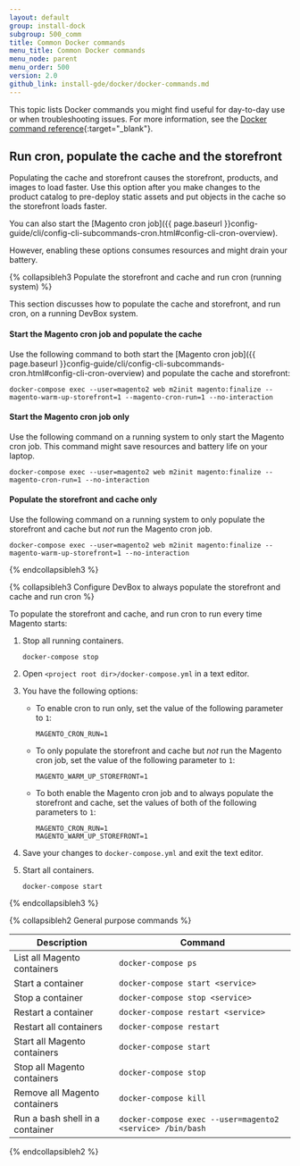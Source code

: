 ```yaml
---
layout: default
group: install-dock
subgroup: 500_comm
title: Common Docker commands
menu_title: Common Docker commands
menu_node: parent
menu_order: 500
version: 2.0
github_link: install-gde/docker/docker-commands.md
---
```


This topic lists Docker commands you might find useful for day-to-day use or when troubleshooting issues. For more information, see the [Docker command reference](https://docs.docker.com/engine/reference/commandline){:target="_blank"}.

## Run cron, populate the cache and the storefront

Populating the cache and storefront causes the storefront, products, and images to load faster. Use this option after you make changes to the product catalog to pre-deploy static assets and put objects in the cache so the storefront loads faster.

You can also start the [Magento cron job]({{ page.baseurl }}config-guide/cli/config-cli-subcommands-cron.html#config-cli-cron-overview).

However, enabling these options consumes resources and might drain your battery.

{% collapsibleh3 Populate the storefront and cache and run cron (running system) %}

This section discusses how to populate the cache and storefront, and run cron, on a running DevBox system.

#### Start the Magento cron job and populate the cache
Use the following command to both start the [Magento cron job]({{ page.baseurl }}config-guide/cli/config-cli-subcommands-cron.html#config-cli-cron-overview) and populate the cache and storefront:

	docker-compose exec --user=magento2 web m2init magento:finalize --magento-warm-up-storefront=1 --magento-cron-run=1 --no-interaction

#### Start the Magento cron job only
Use the following command on a running system to only start the Magento cron job. This command might save resources and battery life on your laptop.

	docker-compose exec --user=magento2 web m2init magento:finalize --magento-cron-run=1 --no-interaction

#### Populate the storefront and cache only
Use the following command on a running system to only populate the storefront and cache but _not_ run the Magento cron job.

	docker-compose exec --user=magento2 web m2init magento:finalize --magento-warm-up-storefront=1 --no-interaction

{% endcollapsibleh3 %}

{% collapsibleh3 Configure DevBox to always populate the storefront and cache and run cron %}

To populate the storefront and cache, and run cron to run every time Magento starts:

1.	Stop all running containers.

		docker-compose stop
2.	Open `<project root dir>/docker-compose.yml` in a text editor.
3.	You have the following options:

	*	To enable cron to run only, set the value of the following parameter to `1`:

			MAGENTO_CRON_RUN=1
	*	To only populate the storefront and cache but _not_ run the Magento cron job, set the value of the following parameter to `1`:

			MAGENTO_WARM_UP_STOREFRONT=1
	*	To both enable the Magento cron job and to always populate the storefront and cache, set the values of both of the following parameters to `1`:

			MAGENTO_CRON_RUN=1
			MAGENTO_WARM_UP_STOREFRONT=1

4.	Save your changes to `docker-compose.yml` and exit the text editor.
5.	Start all containers.

		docker-compose start

{% endcollapsibleh3 %}

{% collapsibleh2 General purpose commands %}
		
| Description  | Command  | 
|--------------|--------------|
| List all Magento containers | `docker-compose ps ` |
| Start a container | `docker-compose start <service>` |
| Stop a container | `docker-compose stop <service>` |
| Restart a container | `docker-compose restart <service>` | 
| Restart all containers | `docker-compose restart` | 
| Start all Magento containers | `docker-compose start` |
| Stop all Magento containers | `docker-compose stop` |
| Remove all Magento containers | `docker-compose kill` | 
| Run a bash shell in a container | `docker-compose exec --user=magento2 <service> /bin/bash` |

{% endcollapsibleh2 %}


